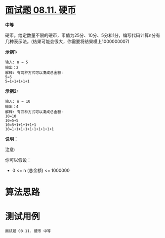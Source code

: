# [面试题 08.11. 硬币][cnTitle]

**中等**

硬币。给定数量不限的硬币，币值为25分、10分、5分和1分，编写代码计算n分有几种表示法。(结果可能会很大，你需要将结果模上1000000007)

**示例1:** 

```
输入: n = 5
输出：2
解释: 有两种方式可以凑成总金额:
5=5
5=1+1+1+1+1

```

**示例2:** 

```
输入: n = 10
输出：4
解释: 有四种方式可以凑成总金额:
10=10
10=5+5
10=5+1+1+1+1+1
10=1+1+1+1+1+1+1+1+1+1

```

**说明：** 

注意:

你可以假设：

- 0 <= n (总金额) <= 1000000




# 算法思路

# 测试用例
```
面试题 08.11. 硬币 中等
```

[cnTitle]: https://leetcode-cn.com/problems/coin-lcci/
